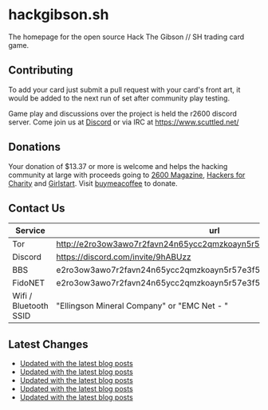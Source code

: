 # hackgibson.sh
The homepage for the open source Hack The Gibson // SH trading card game.


## Contributing

To add your card just submit a pull request with your card's front art, it would be added to the next run of set after community play testing.

Game play and discussions over the project is held the r2600 discord server. Come join us at [Discord](https://discord.com/invite/9hABUzz) or via IRC at https://www.scuttled.net/


## Donations

Your donation of $13.37 or more is welcome and helps the hacking community at large with proceeds going to [2600 Magazine](https://2600.com/), [Hackers for Charity](https://hackersforcharity.org) and [Girlstart](https://girlstart.org).  Visit [buymeacoffee](https://www.buymeacoffee.com/hackgibson.sh) to donate.


## Contact Us

Service | url
-|-
Tor | http://e2ro3ow3awo7r2favn24n65ycc2qmzkoayn5r57e3f56nvjwdcgg32ad.onion
Discord | https://discord.com/invite/9hABUzz
BBS | e2ro3ow3awo7r2favn24n65ycc2qmzkoayn5r57e3f56nvjwdcgg32ad.onion:23
FidoNET | e2ro3ow3awo7r2favn24n65ycc2qmzkoayn5r57e3f56nvjwdcgg32ad.onion:24554
Wifi / Bluetooth SSID | "Ellingson Mineral Company" or "EMC Net - <fidonet address>"

## Latest Changes
<!-- BLOG-POST-LIST:START -->
- [Updated with the latest blog posts](https://github.com/DFW2600/hackgibson.sh/commit/e2666dcf2aee4ba0568f2dde893a3e9cabd0ce8f)
- [Updated with the latest blog posts](https://github.com/DFW2600/hackgibson.sh/commit/7ee4c3b29c5733425a242466e92faf545a498bec)
- [Updated with the latest blog posts](https://github.com/DFW2600/hackgibson.sh/commit/3efb47e1f2bd1c0fdf76d62168fae6dcb7cf5f4e)
- [Updated with the latest blog posts](https://github.com/DFW2600/hackgibson.sh/commit/793c75d08e00dbc40c885943316479f70b14794b)
- [Updated with the latest blog posts](https://github.com/DFW2600/hackgibson.sh/commit/3188768a9fa121333be17d16526c7d30a03ce869)
<!-- BLOG-POST-LIST:END -->
